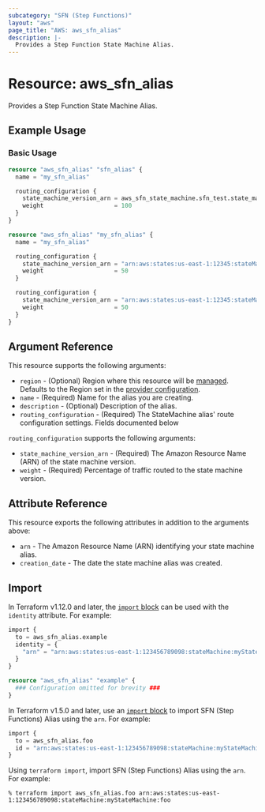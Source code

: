 ```yaml
---
subcategory: "SFN (Step Functions)"
layout: "aws"
page_title: "AWS: aws_sfn_alias"
description: |-
  Provides a Step Function State Machine Alias.
---
```


# Resource: aws_sfn_alias

Provides a Step Function State Machine Alias.

## Example Usage

### Basic Usage

```terraform
resource "aws_sfn_alias" "sfn_alias" {
  name = "my_sfn_alias"

  routing_configuration {
    state_machine_version_arn = aws_sfn_state_machine.sfn_test.state_machine_version_arn
    weight                    = 100
  }
}

resource "aws_sfn_alias" "my_sfn_alias" {
  name = "my_sfn_alias"

  routing_configuration {
    state_machine_version_arn = "arn:aws:states:us-east-1:12345:stateMachine:demo:3"
    weight                    = 50
  }

  routing_configuration {
    state_machine_version_arn = "arn:aws:states:us-east-1:12345:stateMachine:demo:2"
    weight                    = 50
  }
}
```

## Argument Reference

This resource supports the following arguments:

* `region` - (Optional) Region where this resource will be [managed](https://docs.aws.amazon.com/general/latest/gr/rande.html#regional-endpoints). Defaults to the Region set in the [provider configuration](https://registry.terraform.io/providers/hashicorp/aws/latest/docs#aws-configuration-reference).
* `name` - (Required) Name for the alias you are creating.
* `description` - (Optional) Description of the alias.
* `routing_configuration` - (Required) The StateMachine alias' route configuration settings. Fields documented below

`routing_configuration` supports the following arguments:

* `state_machine_version_arn` - (Required) The Amazon Resource Name (ARN) of the state machine version.
* `weight` - (Required) Percentage of traffic routed to the state machine version.

## Attribute Reference

This resource exports the following attributes in addition to the arguments above:

* `arn` - The Amazon Resource Name (ARN) identifying your state machine alias.
* `creation_date` - The date the state machine alias was created.

## Import

In Terraform v1.12.0 and later, the [`import` block](https://developer.hashicorp.com/terraform/language/import) can be used with the `identity` attribute. For example:

```terraform
import {
  to = aws_sfn_alias.example
  identity = {
    "arn" = "arn:aws:states:us-east-1:123456789098:stateMachine:myStateMachine:foo"
  }
}

resource "aws_sfn_alias" "example" {
  ### Configuration omitted for brevity ###
}
```

In Terraform v1.5.0 and later, use an [`import` block](https://developer.hashicorp.com/terraform/language/import) to import SFN (Step Functions) Alias using the `arn`. For example:

```terraform
import {
  to = aws_sfn_alias.foo
  id = "arn:aws:states:us-east-1:123456789098:stateMachine:myStateMachine:foo"
}
```

Using `terraform import`, import SFN (Step Functions) Alias using the `arn`. For example:

```console
% terraform import aws_sfn_alias.foo arn:aws:states:us-east-1:123456789098:stateMachine:myStateMachine:foo
```
